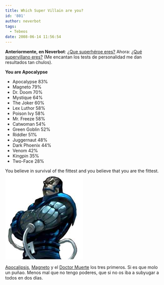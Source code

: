 ```yaml
---
title: Which Super Villain are you?
id: '801'
author: neverbot
tags:
  - Tebeos
date: 2008-06-14 11:56:54
---
```


**Anteriormente, en Neverbot**: [¿Que superhéroe eres?](https://neverbot.com/tebeos/which-superhero-are-you/) Ahora: [¿Qué supervillano eres?](http://www.thesuperheroquiz.com/villain) (Me encantan los tests de personalidad me dan resultados tan chulos).

**You are Apocalypse**
 - Apocalypse 83%
 - Magneto 79%
 - Dr. Doom 70%
 - Mystique 64%
 - The Joker 60%
 - Lex Luthor 58%
 - Poison Ivy 58%
 - Mr. Freeze 58%
 - Catwoman 54%
 - Green Goblin 52%
 - Riddler 51%
 - Juggernaut 48%
 - Dark Phoenix 44%
 - Venom 42%
 - Kingpin 35%
 - Two-Face 28%

You believe in survival of the fittest and you believe that you are the fittest.![Apocalypse](./which-super-villain-are-you/apocalypse.jpg "Apocalypse")

[Apocalipsis](http://en.wikipedia.org/wiki/Apocalypse_(comics)), [Magneto](http://en.wikipedia.org/wiki/Magneto_(comics)) y el [Doctor Muerte](http://en.wikipedia.org/wiki/Dr._Doom) los tres primeros. Si es que molo un puñao. Menos mal que no tengo poderes, que si no os iba a subyugar a todos en dos días.